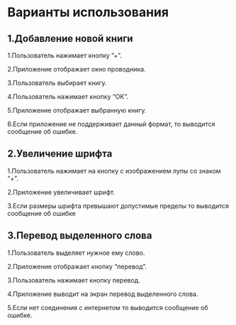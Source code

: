 # **Варианты использования**

## **1.Добавление новой книги**

1.Пользователь нажимает кнопку ”+”.

2.Приложение отображает окно проводника.

3.Пользователь выбирает книгу.

4.Пользователь нажимает кнопку “OK”.

5.Приложение отображает выбранную книгу.

6.Если приложение не поддерживает данный формат, то выводится сообщение об ошибке.

## **2.Увеличение шрифта**

1.Пользователь нажимает на кнопку с изображением лупы со знаком “+”.

2.Приложение увеличивает шрифт.

3.Если размеры шрифта превышают допустимые пределы то выводится сообщение об ошибке

## **3.Перевод выделенного слова**

1.Пользователь выделяет нужное ему слово.

2.Приложение отображает кнопку “перевод”.

3.Пользователь нажимает кнопку перевод.

4.Приложение выводит на экран перевод выделенного слова.

5.Если нет соединения с интернетом то выводится сообщение об ошибке.

